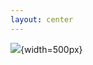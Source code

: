 ```yaml
---
layout: center
---
```


![](https://datarob.com/content/images/2019/08/SDLC-stages.png){width=500px}

